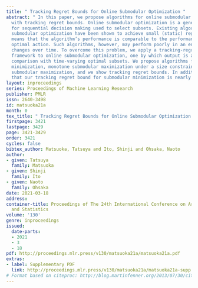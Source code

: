 ```yaml
---
title: " Tracking Regret Bounds for Online Submodular Optimization "
abstract: " In this paper, we propose algorithms for online submodular optimization
  with tracking regret bounds. Online submodular optimization is a generic framework
  for sequential decision making used to select subsets. Existing algorithms for online
  submodular optimization have been shown to achieve small (static) regret, which
  means that the algorithm’s performance is comparable to the performance of a fixed
  optimal action. Such algorithms, however, may perform poorly in an environment that
  changes over time. To overcome this problem, we apply a tracking-regret-analysis
  framework to online submodular optimization, one by which output is assessed through
  comparison with time-varying optimal subsets. We propose algorithms for submodular
  minimization, monotone submodular maximization under a size constraint, and unconstrained
  submodular maximization, and we show tracking regret bounds. In addition, we show
  that our tracking regret bound for submodular minimization is nearly tight. "
layout: inproceedings
series: Proceedings of Machine Learning Research
publisher: PMLR
issn: 2640-3498
id: matsuoka21a
month: 0
tex_title: " Tracking Regret Bounds for Online Submodular Optimization "
firstpage: 3421
lastpage: 3429
page: 3421-3429
order: 3421
cycles: false
bibtex_author: Matsuoka, Tatsuya and Ito, Shinji and Ohsaka, Naoto
author:
- given: Tatsuya
  family: Matsuoka
- given: Shinji
  family: Ito
- given: Naoto
  family: Ohsaka
date: 2021-03-18
address:
container-title: Proceedings of The 24th International Conference on Artificial Intelligence
  and Statistics
volume: '130'
genre: inproceedings
issued:
  date-parts:
  - 2021
  - 3
  - 18
pdf: http://proceedings.mlr.press/v130/matsuoka21a/matsuoka21a.pdf
extras:
- label: Supplementary PDF
  link: http://proceedings.mlr.press/v130/matsuoka21a/matsuoka21a-supp.pdf
# Format based on citeproc: http://blog.martinfenner.org/2013/07/30/citeproc-yaml-for-bibliographies/
---
```

